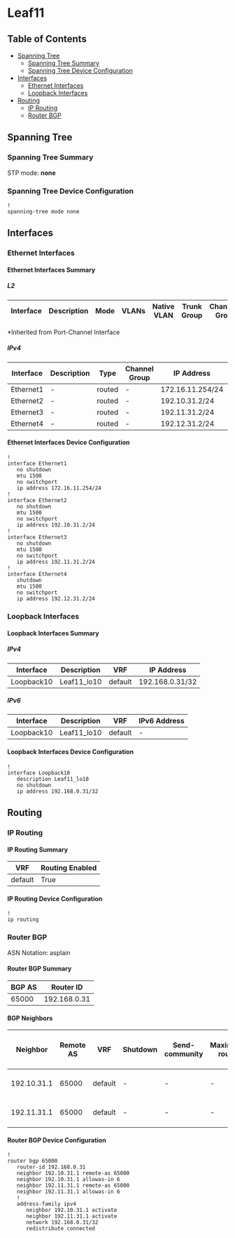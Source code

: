 # Leaf11

## Table of Contents

- [Spanning Tree](#spanning-tree)
  - [Spanning Tree Summary](#spanning-tree-summary)
  - [Spanning Tree Device Configuration](#spanning-tree-device-configuration)
- [Interfaces](#interfaces)
  - [Ethernet Interfaces](#ethernet-interfaces)
  - [Loopback Interfaces](#loopback-interfaces)
- [Routing](#routing)
  - [IP Routing](#ip-routing)
  - [Router BGP](#router-bgp)

## Spanning Tree

### Spanning Tree Summary

STP mode: **none**

### Spanning Tree Device Configuration

```eos
!
spanning-tree mode none
```

## Interfaces

### Ethernet Interfaces

#### Ethernet Interfaces Summary

##### L2

| Interface | Description | Mode | VLANs | Native VLAN | Trunk Group | Channel-Group |
| --------- | ----------- | ---- | ----- | ----------- | ----------- | ------------- |

*Inherited from Port-Channel Interface

##### IPv4

| Interface | Description | Type | Channel Group | IP Address | VRF |  MTU | Shutdown | ACL In | ACL Out |
| --------- | ----------- | -----| ------------- | ---------- | ----| ---- | -------- | ------ | ------- |
| Ethernet1 | - | routed | - | 172.16.11.254/24 | default | 1500 | False | - | - |
| Ethernet2 | - | routed | - | 192.10.31.2/24 | default | 1500 | False | - | - |
| Ethernet3 | - | routed | - | 192.11.31.2/24 | default | 1500 | False | - | - |
| Ethernet4 | - | routed | - | 192.12.31.2/24 | default | 1500 | True | - | - |

#### Ethernet Interfaces Device Configuration

```eos
!
interface Ethernet1
   no shutdown
   mtu 1500
   no switchport
   ip address 172.16.11.254/24
!
interface Ethernet2
   no shutdown
   mtu 1500
   no switchport
   ip address 192.10.31.2/24
!
interface Ethernet3
   no shutdown
   mtu 1500
   no switchport
   ip address 192.11.31.2/24
!
interface Ethernet4
   shutdown
   mtu 1500
   no switchport
   ip address 192.12.31.2/24
```

### Loopback Interfaces

#### Loopback Interfaces Summary

##### IPv4

| Interface | Description | VRF | IP Address |
| --------- | ----------- | --- | ---------- |
| Loopback10 | Leaf11_lo10 | default | 192.168.0.31/32 |

##### IPv6

| Interface | Description | VRF | IPv6 Address |
| --------- | ----------- | --- | ------------ |
| Loopback10 | Leaf11_lo10 | default | - |

#### Loopback Interfaces Device Configuration

```eos
!
interface Loopback10
   description Leaf11_lo10
   no shutdown
   ip address 192.168.0.31/32
```

## Routing

### IP Routing

#### IP Routing Summary

| VRF | Routing Enabled |
| --- | --------------- |
| default | True |

#### IP Routing Device Configuration

```eos
!
ip routing
```

### Router BGP

ASN Notation: asplain

#### Router BGP Summary

| BGP AS | Router ID |
| ------ | --------- |
| 65000 | 192.168.0.31 |

#### BGP Neighbors

| Neighbor | Remote AS | VRF | Shutdown | Send-community | Maximum-routes | Allowas-in | BFD | RIB Pre-Policy Retain | Route-Reflector Client | Passive | TTL Max Hops |
| -------- | --------- | --- | -------- | -------------- | -------------- | ---------- | --- | --------------------- | ---------------------- | ------- | ------------ |
| 192.10.31.1 | 65000 | default | - | - | - | Allowed, allowed 6 times | - | - | - | - | - |
| 192.11.31.1 | 65000 | default | - | - | - | Allowed, allowed 6 times | - | - | - | - | - |

#### Router BGP Device Configuration

```eos
!
router bgp 65000
   router-id 192.168.0.31
   neighbor 192.10.31.1 remote-as 65000
   neighbor 192.10.31.1 allowas-in 6
   neighbor 192.11.31.1 remote-as 65000
   neighbor 192.11.31.1 allowas-in 6
   !
   address-family ipv4
      neighbor 192.10.31.1 activate
      neighbor 192.11.31.1 activate
      network 192.168.0.31/32
      redistribute connected
```

